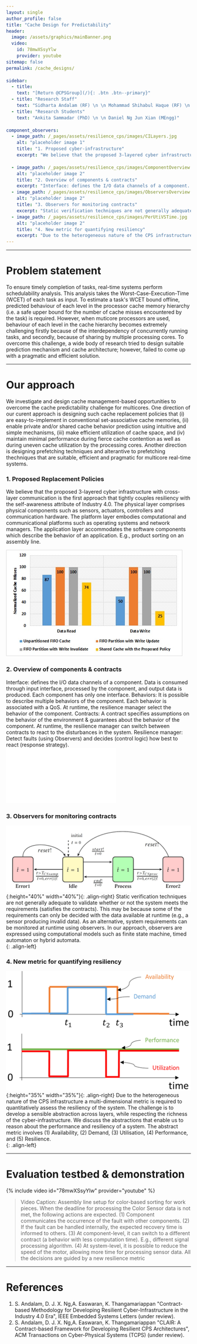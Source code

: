 ```yaml
---
layout: single
author_profile: false
title: "Cache Design for Predictability"
header:
  image: /assets/graphics/mainBanner.png
  video:
    id: 78mwXSsyYlw
    provider: youtube
sitemap: false
permalink: /cache_designs/

sidebar:
  - title:
    text: "[Return @CPSGroup](/){: .btn .btn--primary}"
  - title: "Research Staff"
    text: "Sidharta Andalam (RF) \n \n Mohammad Shihabul Haque (RF) \n \n Daniel Ng Jun Xian (RA)"
  - title: "Research Students"
    text: "Ankita Sammadar (PhD) \n \n Daniel Ng Jun Xian (MEngg)"
    
component_observers:
  - image_path: /_pages/assets/resilience_cps/images/CILayers.jpg
    alt: "placeholder image 1"
    title: "1. Proposed cyber-infrastructure"
    excerpt: "We believe that the proposed 3-layered cyber infrastructure with cross-layer communication is the first approach that tightly couples resiliency with the self-awareness attribute of Industry 4.0. The physical layer comprises physical components such as sensors, actuators, controllers and communication hardware. The platform layer embodies computational and communicational platforms such as operating systems and network managers. The application layer accommodates the software components which describe the behavior of an application. E.g., product sorting on an assembly line."
    
  - image_path: /_pages/assets/resilience_cps/images/ComponentOverview.jpg
    alt: "placeholder image 2"
    title: "2. Overview of components & contracts"
    excerpt: "Interface: defines the I/O data channels of a component. Data is consumed through input interface, processed by the component, and output data is produced. Each component has only one interface. Behaviors: It is possible to describe multiple behaviors of the component. Each behavior is associated with a QoS. At runtime, the resilience manager select the behavior of the component. Contracts: A contract specifies assumptions on the behavior of the environment & guarantees about the behavior of the component. At runtime, the resilience manager can switch between contracts to react to the disturbances in the system. Resilience manager: Detect faults (using Observers) and decides (control logic) how best to react (response strategy)."
  - image_path: /_pages/assets/resilience_cps/images/ObserversOverview.jpg
    alt: "placeholder image 2"
    title: "3. Observers for monitoring contracts"
    excerpt: "Static verification techniques are not generally adequate to validate whether or not the system meets the requirements (satisfies the contracts). This may be because some of the requirements can only be decided with the data available at runtime (e.g., a sensor producing invalid data). As an alternative, system requirements can be monitored at runtime using observers. In our approach, observers are expressed using computational models such as finite state machine, timed automaton or hybrid automata."
  - image_path: /_pages/assets/resilience_cps/images/PerUtiVSTime.jpg
    alt: "placeholder image 2"
    title: "4. New metric for quantifying resiliency"
    excerpt: "Due to the heterogeneous nature of the CPS infrastructure a multi-dimensional metric is required to quantitatively assess the resiliency of the system. The challenge is to develop a sensible abstraction across layers, while respecting the richness of the cyber-infrastructure. We discuss the abstractions that enable us to reason about the performance and resiliency of a system. The abstract metric involves (1) Availability, (2) Demand, (3) Utilisation, (4) Performance, and (5) Resilience."
---
```


******

# Problem statement
To ensure timely completion of tasks, real-time systems perform schedulability analysis. This analysis takes the Worst-Case-Execution-Time (WCET) of each task as input. To estimate a task's WCET bound offline, predicted behaviour of each level in the processor cache memory hierarchy (i.e. a safe upper bound for the number of cache misses encountered by the task) is required. However, when muticore processors are used, behaviour of each level in the cache hierarchy becomes extremely challenging firstly because of the interdependency of concurrently running tasks, and secondly, because of sharing by multiple processing cores. To overcome this challenge, a wide body of research tried to design suitable prediction mechanism and cache architecture; however, failed to come up with a pragmatic and efficient solution.
******

# Our approach
We investigate and design cache management-based opportunities to overcome the cache predictability challenge for multicores. One direction of our curent approach is designing such cache replacement policies that (i) are easy-to-implement in conventional set-associative cache memories, (ii) enable private and/or shared cache behavior prediction using intuitive and simple mechanisms, (iii) make efficient utilization of cache space, and (iv) maintain minimal performance during fierce cache contention as well as during uneven cache utilization by the processing cores. Another direction is designing prefetching techniques and alterantive to prefetching thechniques that are suitable, efficient and pragmatic for multicore real-time systems.

### 1. Proposed Replacement Policies
We believe that the proposed 3-layered cyber infrastructure with cross-layer communication is the first approach that tightly couples resiliency with the self-awareness attribute of Industry 4.0. The physical layer comprises physical components such as sensors, actuators, controllers and communication hardware. The platform layer embodies computational and communicational platforms such as operating systems and network managers. The application layer accommodates the software components which describe the behavior of an application. E.g., product sorting on an assembly line.

![image-left](/_pages/assets/cache_designs/images/Shared_Cache.jpg)

### 2. Overview of components & contracts
Interface: defines the I/O data channels of a component. Data is consumed through input interface, processed by the component, and output data is produced. Each component has only one interface. Behaviors: It is possible to describe multiple behaviors of the component. Each behavior is associated with a QoS. At runtime, the resilience manager select the behavior of the component. Contracts: A contract specifies assumptions on the behavior of the environment & guarantees about the behavior of the component. At runtime, the resilience manager can switch between contracts to react to the disturbances in the system. Resilience manager: Detect faults (using Observers) and decides (control logic) how best to react (response strategy).  
![image-left](/_pages/assets/cache_designs/images/Shared_Cache.pdf)

### 3. Observers for monitoring contracts
![image-left](/_pages/assets/resilience_cps/images/ObserversOverview.jpg){:height="40%" width="40%"}{: .align-right}
Static verification techniques are not generally adequate to validate whether or not the system meets the requirements (satisfies the contracts). This may be because some of the requirements can only be decided with the data available at runtime (e.g., a sensor producing invalid data). As an alternative, system requirements can be monitored at runtime using observers. In our approach, observers are expressed using computational models such as finite state machine, timed automaton or hybrid automata.  
{: .align-left}

### 4. New metric for quantifying resiliency
![image-left](/_pages/assets/resilience_cps/images/PerUtiVSTime.jpg){:height="35%" width="35%"}{: .align-right}
Due to the heterogeneous nature of the CPS infrastructure a multi-dimensional metric is required to quantitatively assess the resiliency of the system. The challenge is to develop a sensible abstraction across layers, while respecting the richness of the cyber-infrastructure. We discuss the abstractions that enable us to reason about the performance and resiliency of a system. The abstract metric involves (1) Availability, (2) Demand, (3) Utilisation, (4) Performance, and (5) Resilience.  
{: .align-left}

******
# Evaluation testbed & demonstration

{% include video id="78mwXSsyYlw" provider="youtube" %}

> Video Caption: Assembly line setup for color-based sorting for work pieces. When the deadline for processing the Color Sensor data is not met, the following actions are expected. (1) Component communicates the occurrence of the fault with other components. (2) If the fault can be handled internally, the expected recovery time is informed to others. (3) At component-level, it can switch to a different contract (a behavior with less computation time). E.g., different signal processing algorithm. (4) At system-level, it is possible to reduce the speed of the motor, allowing more time for processing sensor data. All the decisions are guided by a new resilience metric

******

# References
<ol>
<li>S. Andalam, D. J. X. Ng,A. Easwaran, K. Thangamariappan "Contract-based Methodology for Developing Resilient Cyber-Infrastructure in the Industry 4.0 Era", IEEE Embedded Systems Letters (under review).</li>
<li>S. Andalam, D. J. X. Ng,A. Easwaran, K. Thangamariappan "CLAIR: A Contract-based Framework for Developing
Resilient CPS Architectures", ACM Transactions on Cyber-Physical Systems (TCPS) (under review).</li>
</ol>
